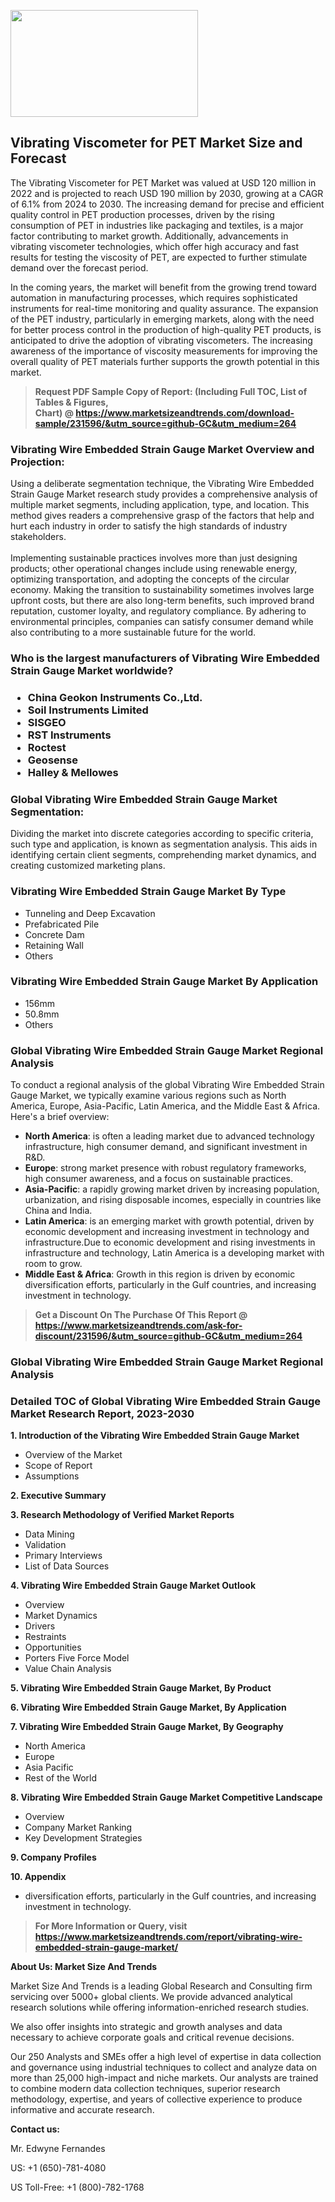 <p><img class="alignnone size-medium wp-image-20088" src="https://ffe5etoiles.com/wp-content/uploads/2024/12/MST1-300x171.png" alt="" width="300" height="171" /></p><h2>Vibrating Viscometer for PET Market Size and Forecast</h2><p>The Vibrating Viscometer for PET Market was valued at USD 120 million in 2022 and is projected to reach USD 190 million by 2030, growing at a CAGR of 6.1% from 2024 to 2030. The increasing demand for precise and efficient quality control in PET production processes, driven by the rising consumption of PET in industries like packaging and textiles, is a major factor contributing to market growth. Additionally, advancements in vibrating viscometer technologies, which offer high accuracy and fast results for testing the viscosity of PET, are expected to further stimulate demand over the forecast period.</p><p>In the coming years, the market will benefit from the growing trend toward automation in manufacturing processes, which requires sophisticated instruments for real-time monitoring and quality assurance. The expansion of the PET industry, particularly in emerging markets, along with the need for better process control in the production of high-quality PET products, is anticipated to drive the adoption of vibrating viscometers. The increasing awareness of the importance of viscosity measurements for improving the overall quality of PET materials further supports the growth potential in this market.</p></p><blockquote id="" class=""><strong>Request PDF Sample Copy of Report: (Including Full TOC, List of Tables &amp; Figures, Chart)&nbsp;@&nbsp;<strong><a href="https://www.marketsizeandtrends.com/download-sample/231596/&utm_source=github-GC&utm_medium=264" target="_blank">https://www.marketsizeandtrends.com/download-sample/231596/&utm_source=github-GC&utm_medium=264</a></strong></strong></blockquote><h3 id="" class="">Vibrating Wire Embedded Strain Gauge Market&nbsp;Overview and Projection:</h3><p id="" class="">Using a deliberate segmentation technique, the Vibrating Wire Embedded Strain Gauge Market research study provides a comprehensive analysis of multiple market segments, including application, type, and location. This method gives readers a comprehensive grasp of the factors that help and hurt each industry in order to satisfy the high standards of industry stakeholders. <br /> <br />Implementing sustainable practices involves more than just designing products; other operational changes include using renewable energy, optimizing transportation, and adopting the concepts of the circular economy. Making the transition to sustainability sometimes involves large upfront costs, but there are also long-term benefits, such improved brand reputation, customer loyalty, and regulatory compliance. By adhering to environmental principles, companies can satisfy consumer demand while also contributing to a more sustainable future for the world.</p><h3 id="" class="">Who is the largest manufacturers of&nbsp;Vibrating Wire Embedded Strain Gauge Market worldwide?</h3><h3 class=""><p><ul><li>China Geokon Instruments Co.,Ltd. </li><li> Soil Instruments Limited </li><li> SISGEO </li><li> RST Instruments </li><li> Roctest </li><li> Geosense </li><li> Halley & Mellowes</li></ul></p></h3><h3 id="" class="">Global&nbsp;Vibrating Wire Embedded Strain Gauge Market Segmentation:</h3><p id="" class="">Dividing the market into discrete categories according to specific criteria, such type and application, is known as segmentation analysis. This aids in identifying certain client segments, comprehending market dynamics, and creating customized marketing plans.</p><h3 id="" class="">Vibrating Wire Embedded Strain Gauge Market&nbsp;By Type</h3><p><p><ul><li>Tunneling and Deep Excavation</li><li> Prefabricated Pile</li><li> Concrete Dam</li><li> Retaining Wall</li><li> Others</p></li></ul></p></p><h3 id="" class="">Vibrating Wire Embedded Strain Gauge Market&nbsp;By Application</h3><p class=""><p><ul><li>156mm</li><li> 50.8mm</li><li> Others</li></ul></p></p><h3 id="" class="">Global Vibrating Wire Embedded Strain Gauge Market Regional Analysis</h3><p id="" class="">To conduct a regional analysis of the global Vibrating Wire Embedded Strain Gauge Market, we typically examine various regions such as North America, Europe, Asia-Pacific, Latin America, and the Middle East &amp; Africa. Here's a brief overview:</p><ul><li><strong>North America</strong>: is often a leading market due to advanced technology infrastructure, high consumer demand, and significant investment in R&amp;D.</li><li><strong>Europe</strong>: strong market presence with robust regulatory frameworks, high consumer awareness, and a focus on sustainable practices.</li><li><strong>Asia-Pacific</strong>: a rapidly growing market driven by increasing population, urbanization, and rising disposable incomes, especially in countries like China and India.</li><li><strong>Latin America</strong>: is an emerging market with growth potential, driven by economic development and increasing investment in technology and infrastructure.Due to economic development and rising investments in infrastructure and technology, Latin America is a developing market with room to grow.</li><li><strong>Middle East &amp; Africa</strong>: Growth in this region is driven by economic diversification efforts, particularly in the Gulf countries, and increasing investment in technology.</li></ul><blockquote id="" class=""><strong>Get a Discount On The Purchase Of This Report @ <strong><a href="https://www.marketsizeandtrends.com/ask-for-discount/231596/&utm_source=github-GC&utm_medium=264" target="_blank">https://www.marketsizeandtrends.com/ask-for-discount/231596/&utm_source=github-GC&utm_medium=264</a></strong></strong></blockquote><h3 id="" class="">Global Vibrating Wire Embedded Strain Gauge Market Regional Analysis</h3><h3 id="" class="">Detailed TOC of Global Vibrating Wire Embedded Strain Gauge Market Research Report, 2023-2030</h3><p id="" class=""><strong>1. Introduction of the Vibrating Wire Embedded Strain Gauge Market</strong></p><ul><li>Overview of the Market</li><li>Scope of Report</li><li>Assumptions</li></ul><p id="" class=""><strong>2. Executive Summary</strong></p><p id="" class=""><strong>3. Research Methodology of Verified Market Reports</strong></p><ul><li>Data Mining</li><li>Validation</li><li>Primary Interviews</li><li>List of Data Sources</li></ul><p id="" class=""><strong>4. Vibrating Wire Embedded Strain Gauge Market Outlook</strong></p><ul><li>Overview</li><li>Market Dynamics</li><li>Drivers</li><li>Restraints</li><li>Opportunities</li><li>Porters Five Force Model</li><li>Value Chain Analysis</li></ul><p id="" class=""><strong>5. Vibrating Wire Embedded Strain Gauge Market, By Product</strong></p><p id="" class=""><strong>6. Vibrating Wire Embedded Strain Gauge Market, By Application</strong></p><p id="" class=""><strong>7. Vibrating Wire Embedded Strain Gauge Market, By Geography</strong></p><ul><li>North America</li><li>Europe</li><li>Asia Pacific</li><li>Rest of the World</li></ul><p id="" class=""><strong>8. Vibrating Wire Embedded Strain Gauge Market Competitive Landscape</strong></p><ul><li>Overview</li><li>Company Market Ranking</li><li>Key Development Strategies</li></ul><p id="" class=""><strong>9. Company Profiles</strong></p><p id="" class=""><strong>10. Appendix</strong></p><ul><li>diversification efforts, particularly in the Gulf countries, and increasing investment in technology.</li></ul><blockquote id="" class=""><strong>For More Information or Query, visit <strong><strong><a href="https://www.marketsizeandtrends.com/report/vibrating-wire-embedded-strain-gauge-market/" target="_blank">https://www.marketsizeandtrends.com/report/vibrating-wire-embedded-strain-gauge-market/</a></strong></strong></strong></blockquote><p id="" class=""><strong>About Us: Market Size And Trends</strong></p><p id="" class="">Market Size And Trends is a leading Global Research and Consulting firm servicing over 5000+ global clients. We provide advanced analytical research solutions while offering information-enriched research studies.</p><p id="" class="">We also offer insights into strategic and growth analyses and data necessary to achieve corporate goals and critical revenue decisions.</p><p id="" class="">Our 250 Analysts and SMEs offer a high level of expertise in data collection and governance using industrial techniques to collect and analyze data on more than 25,000 high-impact and niche markets. Our analysts are trained to combine modern data collection techniques, superior research methodology, expertise, and years of collective experience to produce informative and accurate research.</p><p id="" class=""><strong>Contact us:</strong></p><p id="" class="">Mr. Edwyne Fernandes</p><p id="" class="">US: +1 (650)-781-4080</p><p id="" class="">US Toll-Free: +1 (800)-782-1768</p>
